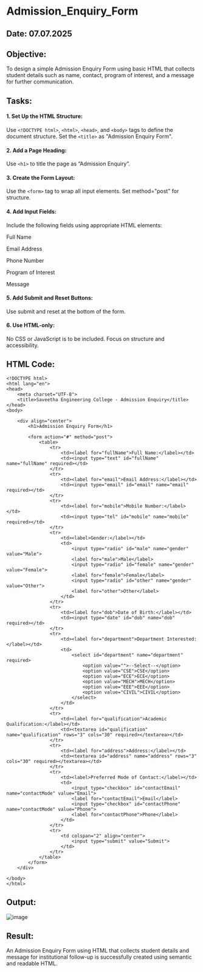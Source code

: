 # Admission_Enquiry_Form
## Date: 07.07.2025

## Objective:
To design a simple Admission Enquiry Form using basic HTML that collects student details such as name, contact, program of interest, and a message for further communication.

## Tasks:
#### 1. Set Up the HTML Structure:
Use ```<!DOCTYPE html>```, ```<html>```, ```<head>```, and ```<body>``` tags to define the document structure.
Set the ```<title>``` as "Admission Enquiry Form".

#### 2. Add a Page Heading:
Use ```<h1>``` to title the page as “Admission Enquiry”.

#### 3. Create the Form Layout:
Use the ```<form>``` tag to wrap all input elements. Set method="post" for structure.

#### 4. Add Input Fields:
Include the following fields using appropriate HTML elements:

Full Name

Email Address

Phone Number 

Program of Interest 

Message

#### 5. Add Submit and Reset Buttons:
Use submit and reset at the bottom of the form.

#### 6. Use HTML-only:
No CSS or JavaScript is to be included. Focus on structure and accessibility.

## HTML Code:
```
<!DOCTYPE html>
<html lang="en">
<head>
    <meta charset="UTF-8">
    <title>Saveetha Engineering College - Admission Enquiry</title>
</head>
<body>

    <div align="center">
        <h1>Admission Enquiry Form</h1>

        <form action="#" method="post">
            <table>
                <tr>
                    <td><label for="fullName">Full Name:</label></td>
                    <td><input type="text" id="fullName" name="fullName" required></td>
                </tr>
                <tr>
                    <td><label for="email">Email Address:</label></td>
                    <td><input type="email" id="email" name="email" required></td>
                </tr>
                <tr>
                    <td><label for="mobile">Mobile Number:</label></td>
                    <td><input type="tel" id="mobile" name="mobile" required></td>
                </tr>
                <tr>
                    <td><label>Gender:</label></td>
                    <td>
                        <input type="radio" id="male" name="gender" value="Male">
                        <label for="male">Male</label>
                        <input type="radio" id="female" name="gender" value="Female">
                        <label for="female">Female</label>
                        <input type="radio" id="other" name="gender" value="Other">
                        <label for="other">Other</label>
                    </td>
                </tr>
                <tr>
                    <td><label for="dob">Date of Birth:</label></td>
                    <td><input type="date" id="dob" name="dob" required></td>
                </tr>
                <tr>
                    <td><label for="department">Department Interested:</label></td>
                    <td>
                        <select id="department" name="department" required>
                            <option value="">--Select--</option>
                            <option value="CSE">CSE</option>
                            <option value="ECE">ECE</option>
                            <option value="MECH">MECH</option>
                            <option value="EEE">EEE</option>
                            <option value="CIVIL">CIVIL</option>
                        </select>
                    </td>
                </tr>
                <tr>
                    <td><label for="qualification">Academic Qualification:</label></td>
                    <td><textarea id="qualification" name="qualification" rows="3" cols="30" required></textarea></td>
                </tr>
                <tr>
                    <td><label for="address">Address:</label></td>
                    <td><textarea id="address" name="address" rows="3" cols="30" required></textarea></td>
                </tr>
                <tr>
                    <td><label>Preferred Mode of Contact:</label></td>
                    <td>
                        <input type="checkbox" id="contactEmail" name="contactMode" value="Email">
                        <label for="contactEmail">Email</label>
                        <input type="checkbox" id="contactPhone" name="contactMode" value="Phone">
                        <label for="contactPhone">Phone</label>
                    </td>
                </tr>
                <tr>
                    <td colspan="2" align="center">
                        <input type="submit" value="Submit">
                    </td>
                </tr>
            </table>
        </form>
    </div>

</body>
</html>
```

## Output:

![image](https://github.com/user-attachments/assets/ba094a84-d834-45bd-bad0-0d8b9bb4c01c)

## Result:
An Admission Enquiry Form using HTML that collects student details and message for institutional follow-up is successfully created using semantic and readable HTML.
